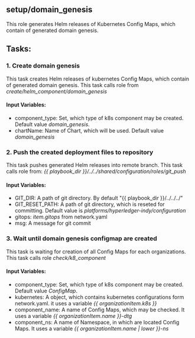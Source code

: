 ## setup/domain_genesis
This role generates Helm releases of Kubernetes Config Maps, which contain of generated domain genesis.

## Tasks:
### 1. Create domain genesis
This task creates Helm releases of kubernetes Config Maps, which contain of generated domain genesis.
This task calls role from *create/helm_component/domain_genesis*
#### Input Variables:
 - component_type: Set, which type of k8s component may be created. Default value *domain_genesis*.
 - chartName: Name of Chart, which will be used. Default value *domain_genesis*
### 2. Push the created deployment files to repository
This task pushes generated Helm releases into remote branch.
This task calls role from: *{{ playbook_dir }}/../../shared/configuration/roles/git_push*
#### Input Variables:
 - GIT_DIR: A path of git directory. By default "{{ playbook_dir }}/../../../"
 - GIT_RESET_PATH: A path of git directory, which is reseted for committing. Default value is *platforms/hyperledger-indy/configuration*
 - gitops: *item.gitops* from network.yaml
 - msg: A message for git commit
### 3. Wait until domain genesis configmap are created
This task is waiting for creation of all Config Maps for each organizations.
This task calls role *check/k8_component*
#### Input Variables:
 - component_type: Set, which type of k8s component may be created. Default value *ConfigMap*.
 - kubernetes: A object, which contains kubernetes configurations form network.yaml. it uses a variable *{{ organizationItem.k8s }}*
 - component_name: A name of Config Maps, which may be checked. It uses a variable *{{ organizationItem.name }}-dtg*
 - component_ns: A name of Namespace, in which are located Config Maps. It uses a variable *{{ organizationItem.name | lower }}-ns*

